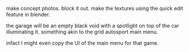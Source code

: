 make concept photos.
block it out.
make the textures using the quick edit feature in blender.

the garage will be an empty black void with a spotlight on top of the car illuminating it.
something akin to the grid autosport main menu.

infact I might even copy the UI of the main menu for that game.